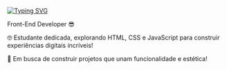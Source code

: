 [![Typing SVG](https://readme-typing-svg.demolab.com/?lines=Hello!+Meu+nome+é+Vanessa👋)](https://git.io/typing-svg)

Front-End Developer 😎

🤓 Estudante dedicada, explorando HTML, CSS e JavaScript para construir experiências digitais incríveis!

🌱 Em busca de construir projetos que unam funcionalidade e estética!




